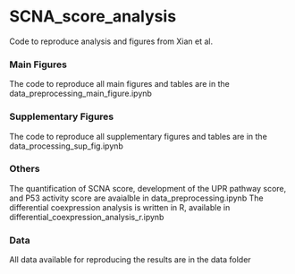 # SCNA_score_analysis
Code to reproduce analysis and figures from Xian et al. 

### Main Figures

The code to reproduce all main figures and tables are in the data_preprocessing_main_figure.ipynb

### Supplementary Figures

The code to reproduce all supplementary figures and tables are in the data_processing_sup_fig.ipynb

### Others

The quantification of SCNA score, development of the UPR pathway score, and P53 activity score are avaialble in data_preprocessing.ipynb
The differential coexpression analysis is written in R, available in differential_coexpression_analysis_r.ipynb

### Data

All data available for reproducing the results are in the data folder
